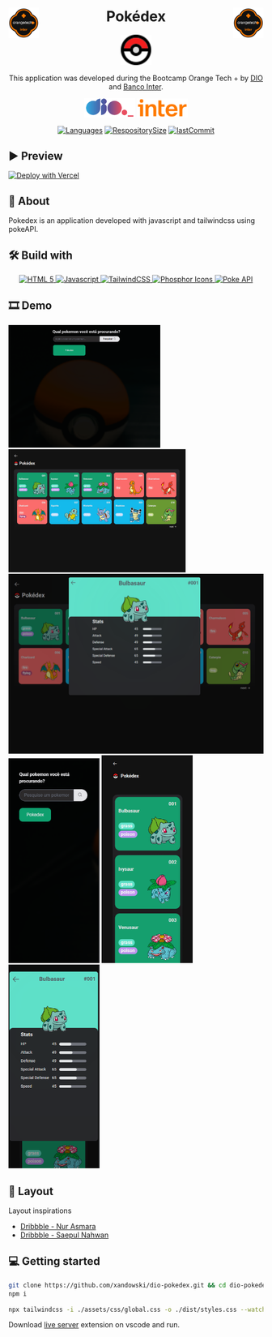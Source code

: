 <div align="center">

<img align="left" width="60px" src="./assets/images/orange-tech.svg">
<img align="right" width="60px" src="./assets/images/orange-tech.svg">
<h1>Pokédex</h1>
<img align="" width="60px" src="favicon.svg">

This application was developed during the Bootcamp <spabn>Orange Tech +</span> by [DIO](https://web.dio.me/) and [Banco Inter]().

</div>

<div align="center">

<div align="">
  <img align="" width="100px" src="./assets/images/dio-logo.svg">
  <img align="" width="100px" src="./assets/images/logo-inter.svg">
</div>

[![Languages](https://img.shields.io/github/languages/count/xandowski/dio-pokedex?color=ff7a00)]()
[![RespositorySize](https://img.shields.io/github/repo-size/xandowski/dio-pokedex?color=ff7a00)]()
[![lastCommit](https://img.shields.io/github/last-commit/xandowski/dio-pokedex?color=ff7a00)]()

</div>

## ▶ Preview

[![Deploy with Vercel](https://vercel.com/button)](https://dio-pokedex-xandowski.vercel.app/)

## 📃 About

Pokedex is an application developed with javascript and tailwindcss using pokeAPI.

## 🛠 Build with

<p align="center">
<a href="https://developer.mozilla.org/en-US/docs/Web/HTML">
    <img src="https://img.shields.io/badge/HTML-20232A?style=for-the-badge&logo=html5" alt="HTML 5"/>
  </a>
  <a href="https://developer.mozilla.org/en-US/docs/Web/JavaScript">
    <img src="https://img.shields.io/badge/JavaScript-20232A?style=for-the-badge&logo=javascript" alt="Javascript"/>
  </a>
  <a href="https://tailwindcss.com/docs/installation">
    <img src="https://img.shields.io/badge/TailwindCSS-20232A?style=for-the-badge&logo=tailwindcss" alt="TailwindCSS"/>
  </a>
  <a href="https://phosphoricons.com/">
    <img src="https://img.shields.io/badge/Phosphor Icons-20232A?style=for-the-badge&logo=phosphorIcons" alt="Phosphor Icons"/>
  </a>
  <a href="https://pokeapi.co/">
    <img src="https://img.shields.io/badge/pokeAPI-20232A?style=for-the-badge" alt="Poke API"/>
  </a>
</p>

## 🎞 Demo

<img width="300px" src="./assets/images/preview/home-preview.png">
<img width="350px" src="./assets/images/preview/pokedex-preview.png">
<img src="./assets/images/preview/details-preview.png">
<img width="180"src="./assets/images/preview/mobile-home-preview.png">
<img width="180" src="./assets/images/preview/mobile-pokedex-preview.png">
<img width="180" src="./assets/images/preview/mobile-details-preview.png">

## 🎨 Layout

Layout inspirations

- [Dribbble - Nur Asmara](https://dribbble.com/shots/17332968-Pok-dex-Apps-Design-Exploration)
- [Dribbble - Saepul Nahwan](https://dribbble.com/shots/6545819-Pokedex-App)

## 💻 Getting started

```sh
git clone https://github.com/xandowski/dio-pokedex.git && cd dio-pokedex
npm i
```

```sh
npx tailwindcss -i ./assets/css/global.css -o ./dist/styles.css --watch
```

Download [live server](https://marketplace.visualstudio.com/items?itemName=ritwickdey.LiveServer) extension on vscode and run.
